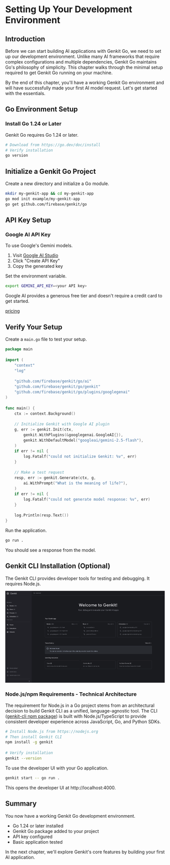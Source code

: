 # Setting Up Your Development Environment

## Introduction

Before we can start building AI applications with Genkit Go, we need to set up our development environment. Unlike many AI frameworks that require complex configurations and multiple dependencies, Genkit Go maintains Go's philosophy of simplicity. This chapter walks through the minimal setup required to get Genkit Go running on your machine.

By the end of this chapter, you'll have a working Genkit Go environment and will have successfully made your first AI model request. Let's get started with the essentials.

## Go Environment Setup

### Install Go 1.24 or Later

Genkit Go requires Go 1.24 or later.

```bash
# Download from https://go.dev/doc/install
# Verify installation
go version
```

## Initialize a Genkit Go Project

Create a new directory and initialize a Go module.

```bash
mkdir my-genkit-app && cd my-genkit-app
go mod init example/my-genkit-app
go get github.com/firebase/genkit/go
```

## API Key Setup

### Google AI API Key

To use Google's Gemini models.

1. Visit [Google AI Studio](https://aistudio.google.com/apikey)
2. Click "Create API Key"
3. Copy the generated key

Set the environment variable.

```bash
export GEMINI_API_KEY=<your API key>
```

Google AI provides a generous free tier and doesn't require a credit card to get started.

[pricing](https://ai.google.dev/gemini-api/docs/pricing)

## Verify Your Setup

Create a `main.go` file to test your setup.

```go
package main

import (
    "context"
    "log"
    
    "github.com/firebase/genkit/go/ai"
    "github.com/firebase/genkit/go/genkit"
    "github.com/firebase/genkit/go/plugins/googlegenai"
)

func main() {
    ctx := context.Background()
    
    // Initialize Genkit with Google AI plugin
    g, err := genkit.Init(ctx,
        genkit.WithPlugins(&googlegenai.GoogleAI{}),
        genkit.WithDefaultModel("googleai/gemini-2.5-flash"),
    )
    if err != nil {
        log.Fatalf("could not initialize Genkit: %v", err)
    }
    
    // Make a test request
    resp, err := genkit.Generate(ctx, g, 
        ai.WithPrompt("What is the meaning of life?"),
    )
    if err != nil {
        log.Fatalf("could not generate model response: %v", err)
    }
    
    log.Println(resp.Text())
}
```

Run the application.

```bash
go run .
```

You should see a response from the model.

## Genkit CLI Installation (Optional)

The Genkit CLI provides developer tools for testing and debugging. It requires Node.js.

![genkit-developer-ui](../images/developer-ui.png)

### Node.js/npm Requirements - Technical Architecture

The requirement for Node.js in a Go project stems from an architectural decision to build Genkit CLI as a unified, language-agnostic tool. The CLI ([genkit-cli npm package](https://www.npmjs.com/package/genkit-cli)) is built with Node.js/TypeScript to provide consistent developer experience across JavaScript, Go, and Python SDKs.

```bash
# Install Node.js from https://nodejs.org
# Then install Genkit CLI
npm install -g genkit

# Verify installation
genkit --version
```

To use the developer UI with your Go application.

```bash
genkit start -- go run .
```

This opens the developer UI at http://localhost:4000.

## Summary

You now have a working Genkit Go development environment.

- Go 1.24 or later installed
- Genkit Go package added to your project
- API key configured
- Basic application tested

In the next chapter, we'll explore Genkit's core features by building your first AI application.